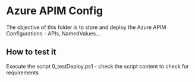# Azure APIM Config

The objective of this folder is to store and deploy the Azure APIM Configurations - APIs, NamedValues...

## How to test it

Execute the script 0_testDeploy.ps1 - check the script content to check for requirements